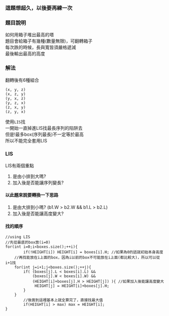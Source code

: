 ### 這題想超久，以後要再練一次
### 題目說明
如何用箱子堆出最高的塔  
題目會給箱子有幾種(數量無限)，可翻轉箱子  
每次跌的時候，長與寬皆須嚴格遞減  
最後輸出最高的高度  

### 解法
翻轉後有6種組合
```
(x, y, z)
(x, z, y)
(y, x, z)
(y, z, x)
(z, x, y)
(z, y, x)
```
使用`LIS`找  
一開始一直掉進LIS找最長序列的陷阱去  
但是!最多box(序列最長)不一定等於最高  
所以不能完全套用LIS  

### LIS
LIS有兩個重點
1. 是由小排到大嗎?
2. 加入後是否能讓序列變長?

#### 以此題來說要轉換一下思路
1. 是由大排到小嗎? (b1.W > b2.W && b1.L > b2.L)
2. 加入後是否能讓高度變大?

#### 找的順序
```
//using LIS
//先從最底的box放(i=0)
for(int i=0;i<boxes.size();++i){
    	if(!HEIGHT[i]) HEIGHT[i] = boxes[i].H; //如果為0的話就初始本身高度
	//再找能放在i上面的box，因為i以前的box不可能放在i上面(都比較大)，所以可以從i+1找  
	for(int j=i+1;j<boxes.size();++j){
		if( (boxes[j].L < boxes[i].L) && 
			(boxes[j].W < boxes[i].W) && 
			(HEIGHT[i]+boxes[j].H > HEIGHT[j]) ){ //如果加入後能讓高度變大
			 HEIGHT[j] = HEIGHT[i]+boxes[j].H;
		}
	}
    	//後面到這裡基本上就全算完了，直接找最大值 
    	if(HEIGHT[i] > max) max = HEIGHT[i];
}

```
